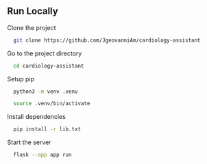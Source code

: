 
## Run Locally

Clone the project

```bash
  git clone https://github.com/JgeovanniAm/cardiology-assistant
```

Go to the project directory

```bash
  cd cardiology-assistant
```

Setup pip

```bash
  python3 -m venv .venv  
```
```bash
  source .venv/bin/activate
```


Install dependencies

```bash
  pip install -r lib.txt      
```

Start the server

```bash
  flask --app app run
```

